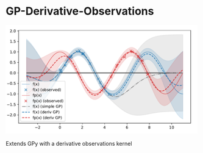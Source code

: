 # GP-Derivative-Observations

<img src="coverfig.pdf" width="775">

Extends GPy with a derivative observations kernel
